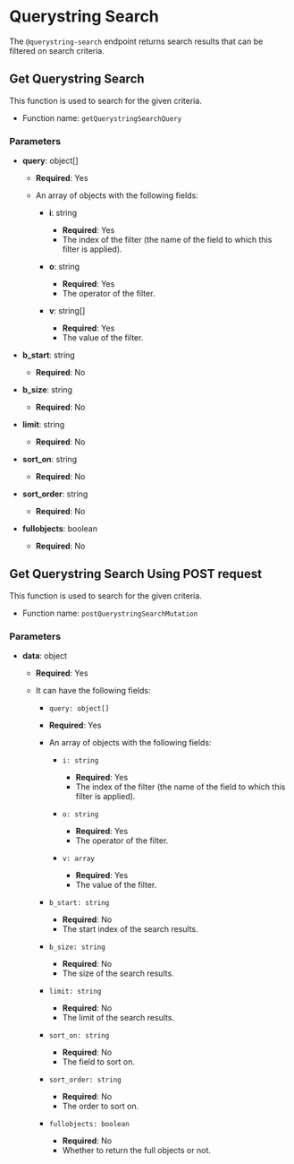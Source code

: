 # Querystring Search

The `@querystring-search` endpoint returns search results that can be filtered on search criteria.

## Get Querystring Search

This function is used to search for the given criteria.

-   Function name: `getQuerystringSearchQuery`

### Parameters

-   **query**: object[]

    -   **Required**: Yes
    -   An array of objects with the following fields:

        -   **i**: string

            -   **Required**: Yes
            -   The index of the filter (the name of the field to which this filter is applied).

        -   **o**: string

            -   **Required**: Yes
            -   The operator of the filter.

        -   **v**: string[]

            -   **Required**: Yes
            -   The value of the filter.

-   **b_start**: string

    -   **Required**: No

-   **b_size**: string

    -   **Required**: No

-   **limit**: string

    -   **Required**: No

-   **sort_on**: string

    -   **Required**: No

-   **sort_order**: string

    -   **Required**: No

-   **fullobjects**: boolean

    -   **Required**: No

## Get Querystring Search Using POST request

This function is used to search for the given criteria.

-   Function name: `postQuerystringSearchMutation`

### Parameters

-   **data**: object

    -   **Required**: Yes
    -   It can have the following fields:

        -   `query: object[]`

        -   **Required**: Yes
        -   An array of objects with the following fields:

            -   `i: string`

                -   **Required**: Yes
                -   The index of the filter (the name of the field to which this filter is applied).

            -   `o: string`

                -   **Required**: Yes
                -   The operator of the filter.

            -   `v: array`

                -   **Required**: Yes
                -   The value of the filter.

        -   `b_start: string`

            -   **Required**: No
            -   The start index of the search results.

        -   `b_size: string`

            -   **Required**: No
            -   The size of the search results.

        -   `limit: string`

            -   **Required**: No
            -   The limit of the search results.

        -   `sort_on: string`

            -   **Required**: No
            -   The field to sort on.

        -   `sort_order: string`

            -   **Required**: No
            -   The order to sort on.

        -   `fullobjects: boolean`

            -   **Required**: No
            -   Whether to return the full objects or not.
